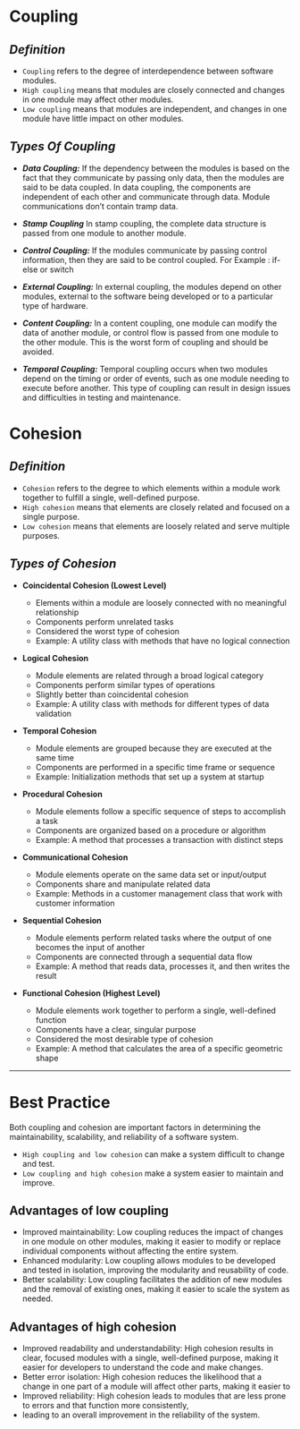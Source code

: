 # Coupling

## ***Definition***
- `Coupling` refers to the degree of interdependence between software modules. 
- `High coupling` means that modules are closely connected and changes in one module may affect other modules. 
- `Low coupling` means that modules are independent, and changes in one module have little impact on other modules.

## ***Types Of Coupling***

- ***Data Coupling:*** If the dependency between the modules is based on the fact that they communicate by passing only data, then the modules are said to be data coupled. In data coupling, the components are independent of each other and communicate through data. Module communications don’t contain tramp data. 

- ***Stamp Coupling*** In stamp coupling, the complete data structure is passed from one module to another module.

- ***Control Coupling:*** If the modules communicate by passing control information, then they are said to be control coupled. For Example : if-else or switch

- ***External Coupling:*** In external coupling, the modules depend on other modules, external to the software being developed or to a particular type of hardware.

- ***Content Coupling:*** In a content coupling, one module can modify the data of another module, or control flow is passed from one module to the other module. This is the worst form of coupling and should be avoided.

- ***Temporal Coupling:*** Temporal coupling occurs when two modules depend on the timing or order of events, such as one module needing to execute before another. This type of coupling can result in design issues and difficulties in testing and maintenance.



# Cohesion

## ***Definition*** 
- `Cohesion` refers to the degree to which elements within a module work together to fulfill a single, well-defined purpose. 
- `High cohesion` means that elements are closely related and focused on a single purpose.
- `Low cohesion` means that elements are loosely related and serve multiple purposes.

## ***Types of Cohesion***
- **Coincidental Cohesion (Lowest Level)**
    - Elements within a module are loosely connected with no meaningful relationship
    - Components perform unrelated tasks
    - Considered the worst type of cohesion
    - Example: A utility class with methods that have no logical connection
    
- **Logical Cohesion**
    - Module elements are related through a broad logical category
    - Components perform similar types of operations
    - Slightly better than coincidental cohesion
    - Example: A utility class with methods for different types of data validation

- **Temporal Cohesion**
    - Module elements are grouped because they are executed at the same time
    - Components are performed in a specific time frame or sequence
    - Example: Initialization methods that set up a system at startup

- **Procedural Cohesion**
    - Module elements follow a specific sequence of steps to accomplish a task
    - Components are organized based on a procedure or algorithm
    - Example: A method that processes a transaction with distinct steps
    
- **Communicational Cohesion**
    - Module elements operate on the same data set or input/output
    - Components share and manipulate related data
    - Example: Methods in a customer management class that work with customer information
    
- **Sequential Cohesion**
    - Module elements perform related tasks where the output of one becomes the input of another
    - Components are connected through a sequential data flow
    - Example: A method that reads data, processes it, and then writes the result
    
- **Functional Cohesion (Highest Level)**
    - Module elements work together to perform a single, well-defined function
    - Components have a clear, singular purpose
    - Considered the most desirable type of cohesion
    - Example: A method that calculates the area of a specific geometric shape


---

# Best Practice

Both coupling and cohesion are important factors in determining the maintainability, scalability, and reliability of a software system.
- `High coupling and low cohesion` can make a system difficult to change and test.
- `Low coupling and high cohesion` make a system easier to maintain and improve.

## Advantages of low coupling

- Improved maintainability: Low coupling reduces the impact of changes in one module on other modules, making it easier to modify or replace individual components without affecting the entire system.
- Enhanced modularity: Low coupling allows modules to be developed and tested in isolation, improving the modularity and reusability of code.
- Better scalability: Low coupling facilitates the addition of new modules and the removal of existing ones, making it easier to scale the system as needed.

## Advantages of high cohesion

- Improved readability and understandability: High cohesion results in clear, focused modules with a single, well-defined purpose, making it easier for developers to understand the code and make changes.
- Better error isolation: High cohesion reduces the likelihood that a change in one part of a module will affect other parts, making it easier to
- Improved reliability: High cohesion leads to modules that are less prone to errors and that function more consistently, 
- leading to an overall improvement in the reliability of the system.